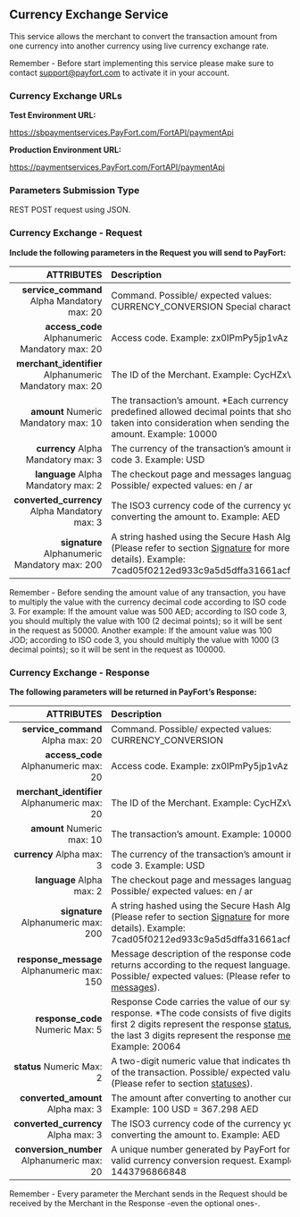 ## Currency Exchange Service

This service allows the merchant to convert the transaction amount from one currency into another currency using live currency exchange rate.

 Remember - Before start implementing this service please make sure to contact support@payfort.com to activate it in your account.

### Currency Exchange URLs

**Test Environment URL:**

https://sbpaymentservices.PayFort.com/FortAPI/paymentApi

**Production Environment URL:**

https://paymentservices.PayFort.com/FortAPI/paymentApi

### Parameters Submission Type

REST POST request using JSON.

### Currency Exchange - Request

**Include the following parameters in the Request you will send to PayFort:**

|                                             ATTRIBUTES | Description                                                  |
| -----------------------------------------------------: | :----------------------------------------------------------- |
|            **service_command** Alpha Mandatory max: 20 | Command. Possible/ expected values: CURRENCY_CONVERSION Special characters: _ |
|         **access_code** Alphanumeric Mandatory max: 20 | Access code. Example: zx0IPmPy5jp1vAz                        |
| **merchant_identifier** Alphanumeric Mandatory max: 20 | The ID of the Merchant. Example: CycHZxVj                    |
|                   **amount** Numeric Mandatory max: 10 | The transaction’s amount. *Each currency has predefined allowed decimal points that should be taken into consideration when sending the amount. Example: 10000 |
|                    **currency** Alpha Mandatory max: 3 | The currency of the transaction’s amount in ISO code 3. Example: USD |
|                    **language** Alpha Mandatory max: 2 | The checkout page and messages language. Possible/ expected values: en / ar |
|          **converted_currency** Alpha Mandatory max: 3 | The ISO3 currency code of the currency you are converting the amount to. Example: AED |
|          **signature** Alphanumeric Mandatory max: 200 | A string hashed using the Secure Hash Algorithm. (Please refer to section [Signature](https://docs.payfort.com/docs/api/build/index.html?java#signature) for more details). Example: 7cad05f0212ed933c9a5d5dffa31661acf2c827a |

 Remember - Before sending the amount value of any transaction, you have to multiply the value with the currency decimal code according to ISO code 3.
For example: If the amount value was 500 AED; according to ISO code 3, you should multiply the value with 100 (2 decimal points); so it will be sent in the request as 50000.
Another example: If the amount value was 100 JOD; according to ISO code 3, you should multiply the value with 1000 (3 decimal points); so it will be sent in the request as 100000.

### Currency Exchange - Response

**The following parameters will be returned in PayFort’s Response:**

|                                   ATTRIBUTES | Description                                                  |
| -------------------------------------------: | :----------------------------------------------------------- |
|            **service_command** Alpha max: 20 | Command. Possible/ expected values: CURRENCY_CONVERSION      |
|         **access_code** Alphanumeric max: 20 | Access code. Example: zx0IPmPy5jp1vAz                        |
| **merchant_identifier** Alphanumeric max: 20 | The ID of the Merchant. Example: CycHZxVj                    |
|                   **amount** Numeric max: 10 | The transaction’s amount. Example: 10000                     |
|                    **currency** Alpha max: 3 | The currency of the transaction’s amount in ISO code 3. Example: USD |
|                    **language** Alpha max: 2 | The checkout page and messages language. Possible/ expected values: en / ar |
|          **signature** Alphanumeric max: 200 | A string hashed using the Secure Hash Algorithm. (Please refer to section [Signature](https://docs.payfort.com/docs/api/build/index.html?java#signature) for more details). Example: 7cad05f0212ed933c9a5d5dffa31661acf2c827a |
|   **response_message** Alphanumeric max: 150 | Message description of the response code. It returns according to the request language. Possible/ expected values: (Please refer to section [messages](https://docs.payfort.com/docs/api/build/index.html?java#messages)). |
|             **response_code** Numeric Max: 5 | Response Code carries the value of our system’s response. *The code consists of five digits, the first 2 digits represent the response [status](https://docs.payfort.com/docs/api/build/index.html?java#statuses), and the last 3 digits represent the response [messages](https://docs.payfort.com/docs/api/build/index.html?java#messages). Example: 20064 |
|                    **status** Numeric Max: 2 | A two-digit numeric value that indicates the status of the transaction. Possible/ expected values: (Please refer to section [statuses](https://docs.payfort.com/docs/api/build/index.html?java#statuses)). |
|            **converted_amount** Alpha max: 3 | The amount after converting to another currency. Example: 100 USD = 367.298 AED |
|          **converted_currency** Alpha max: 3 | The ISO3 currency code of the currency you are converting the amount to. Example: AED |
|   **conversion_number** Alphanumeric max: 20 | A unique number generated by PayFort for every valid currency conversion request. Example: 1443796866848 |

 Remember - Every parameter the Merchant sends in the Request should be received by the Merchant in the Response -even the optional ones-.